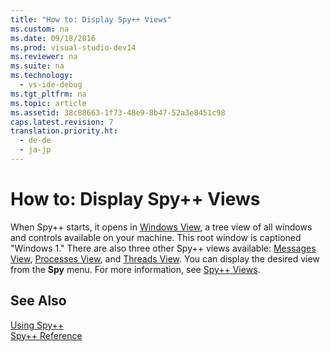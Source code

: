 ```yaml
---
title: "How to: Display Spy++ Views"
ms.custom: na
ms.date: 09/18/2016
ms.prod: visual-studio-dev14
ms.reviewer: na
ms.suite: na
ms.technology: 
  - vs-ide-debug
ms.tgt_pltfrm: na
ms.topic: article
ms.assetid: 38c88663-1f73-48e9-8b47-52a3e8451c98
caps.latest.revision: 7
translation.priority.ht: 
  - de-de
  - ja-jp
---
```

# How to: Display Spy++ Views
When Spy++ starts, it opens in [Windows View](../vs140/Windows-View.md), a tree view of all windows and controls available on your machine. This root window is captioned "Windows 1." There are also three other Spy++ views available: [Messages View](../vs140/Messages-View.md), [Processes View](../vs140/Processes-View.md), and [Threads View](../vs140/Threads-View.md). You can display the desired view from the **Spy** menu. For more information, see [Spy++ Views](../vs140/Spy---Views.md).  
  
## See Also  
 [Using Spy++](../vs140/Using-Spy--.md)   
 [Spy++ Reference](../vs140/Spy---Reference.md)